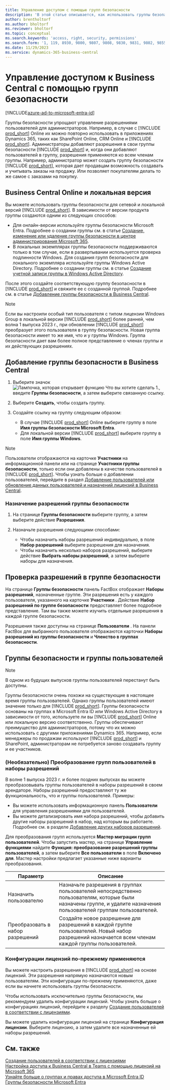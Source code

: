 ```yaml
---
title: Управление доступом с помощью групп безопасности
description: 'В этой статье описывается, как использовать группы безопасности для определения разрешений пользователей.'
author: brentholtorf
ms.author: bholtorf
ms.reviewer: bholtorf
ms.topic: conceptual
ms.search.keywords: 'access, right, security, permissions'
ms.search.form: '1, 119, 8930, 9800, 9807, 9808, 9830, 9831, 9802, 9855, 9862'
ms.date: 11/29/2023
ms.service: dynamics-365-business-central
---
```


# Управление доступом к Business Central с помощью групп безопасности

[!INCLUDE[azure-ad-to-microsoft-entra-id](~/../shared-content/shared/azure-ad-to-microsoft-entra-id.md)]

Группы безопасности упрощают управление разрешениями пользователей для администраторов. Например, в случае с [!INCLUDE [prod_short](includes/prod_short.md)] Online их можно повторно использовать в приложениях Dynamics 365, таких как SharePoint Online, CRM Online и [!INCLUDE [prod_short](includes/prod_short.md)]. Администраторы добавляют разрешения в свои группы безопасности [!INCLUDE [prod_short](includes/prod_short.md)] и, когда они добавляют пользователей в группу, разрешения применяются ко всем членам группы. Например, администратор может создать группу безопасности [!INCLUDE [prod_short](includes/prod_short.md)], которая дает продавцам возможность создавать и учитывать заказы на продажу. Или позволяет покупателям делать то же самое с заказами на покупку.

## Business Central Online и локальная версия

Вы можете использовать группы безопасности для сетевой и локальной версий [!INCLUDE [prod_short](includes/prod_short.md)]. В зависимости от версии продукта группы создаются одним из следующих способов:

* Для онлайн-версии используйте группы безопасности Microsoft Entra. Подробнее о создании группы см. в статье [Создание, изменение или удаление группы безопасности в центре администрирования Microsoft 365](/microsoft-365/admin/email/create-edit-or-delete-a-security-group).
* В локальных экземплярах группы безопасности поддерживаются только в том случае, если в развертывании используется проверка подлинности Windows. Для создания групп безопасности для локального экземпляра используйте группы Windows Active Directory. Подробнее о создании группы см. в статье [Создание учетной записи группы в Windows Active Directory](/windows/security/operating-system-security/network-security/windows-firewall/create-a-group-account-in-active-directory). 

После этого создайте соответствующую группу безопасности в [!INCLUDE [prod_short](includes/prod_short.md)] и свяжите ее с созданной группой. Подробнее см. в статье [Добавление группы безопасности в Business Central](#add-a-security-group-in-business-central).

> [!NOTE]
> Если вы настроили особый тип пользователя с типом лицензии Windows Group в локальной версии [!INCLUDE [prod_short](includes/prod_short.md)] более ранней, чем волна 1 выпуска 2023 г., при обновлении [!INCLUDE [prod_short](includes/prod_short.md)] преобразует этого пользователя в группу безопасности. Новая группа безопасности имеет то же имя, что и у группы Windows. Группа безопасности дает вам более полное представление о членах группы и их действующих разрешениях.

## Добавление группы безопасности в Business Central

1. Выберите значок ![Лампочка, которая открывает функцию Что вы хотите сделать 1.](media/ui-search/search_small.png "Что вы хотите сделать"), введите **Группы безопасности**, а затем выберите связанную ссылку.
1. Выберите **Создать**, чтобы создать группу.
1. Создайте ссылку на группу следующим образом:

    * В случае [!INCLUDE [prod_short](includes/prod_short.md)] Online выберите группу в поле **Имя группы безопасности Microsoft Entra**.
    * Для локальной версии [!INCLUDE [prod_short](includes/prod_short.md)] выберите группу в поле **Имя группы Windows**.

> [!NOTE]
> Пользователи отображаются на карточке **Участники** на информационной панели или на странице **Участники группы безопасности**, только если они добавлены в качестве пользователей в [!INCLUDE [prod_short](includes/prod_short.md)]. Чтобы узнать больше о добавлении пользователей, перейдите в раздел [Добавление пользователей или обновление данных пользователей и назначений лицензий в Business Central](ui-how-users-permissions.md#adduser).  

### Назначение разрешений группы безопасности

1. На странице **Группы безопасности** выберите группу, а затем выберите действие **Разрешения**.
1. Назначьте разрешения следующими способами:

    * Чтобы назначить наборы разрешений индивидуально, в поле **Набор разрешений** выберите разрешения для назначения.
    * Чтобы назначить несколько наборов разрешений, выберите действие **Выбрать наборы разрешений**, а затем выберите наборы для назначения.

## Проверка разрешений в группе безопасности

На странице **Группы безопасности** панель FactBox отображает **Наборы разрешений**, назначенные группе. Эти разрешения есть у каждого пользователя, указанного на карточке **Участники** . Действие **Набор разрешений по группе безопасности** предоставляет более подробное представление. Там вы также можете изучить отдельные разрешения в каждой группе безопасности.

Разрешения также доступны на странице **Пользователи** . На панели FactBox для выбранного пользователя отображаются карточки **Наборы разрешений из группы безопасности** и **Членство в группах безопасности**.

## Группы безопасности и группы пользователей

> [!NOTE]
> В одном из будущих выпусков группы пользователей перестанут быть доступны.

Группы безопасности очень похожи на существующие в настоящее время группы пользователей. Однако группы пользователей имеют значение только для [!INCLUDE [prod_short](includes/prod_short.md)]. Группы безопасности основаны на группах в Microsoft Entra ID или Windows Active Directory в зависимости от того, используете ли вы [!INCLUDE [prod_short](includes/prod_short.md)] Online или локальную версию соответственно. Группы обеспечивают преимущество для администраторов, потому что их можно использовать с другими приложениями Dynamics 365. Например, если менеджеры по продажам используют [!INCLUDE [prod_short](includes/prod_short.md)] и SharePoint, администраторам не потребуется заново создавать группу и ее участников.

### (Необязательно) Преобразование групп пользователей в наборы разрешений

В волне 1 выпуска 2023 г. и более поздних выпусках вы можете преобразовывать группы пользователей в наборы разрешений в своем арендаторе. Наборы разрешений предоставляют ту же функциональность, что и группы пользователей. Примеры:

* Вы можете использовать информационную панель **Пользователи** для управления разрешениями для пользователей.
* Вы можете детализировать имя набора разрешений, чтобы добавить другие наборы разрешений в набор, над которым вы работаете. Подробнее см. в разделе [Добавление других наборов разрешений](ui-define-granular-permissions.md#to-add-other-permission-sets).

Для преобразования групп используется **Мастер миграции групп пользователей**. Чтобы запустить мастер, на странице **Управление функциями** найдите **Функция: преобразование разрешений группы пользователей**, а затем выберите **Все пользователи** в поле **Включено для**. Мастер настройки предлагает указанные ниже варианты преобразования.

|Параметр  |Описание  |
|---------|---------|
|Назначить пользователю     | Назначьте разрешения в группах пользователей непосредственно пользователям, которые были назначены группе, и удалите назначения пользователей группам пользователей.        |
|Преобразовать в набор разрешений     | Создайте новое разрешение для разрешений в каждой группе пользователей. Новый набор разрешений назначается всем членам каждой группы пользователей.          |

### Конфигурации лицензий по-прежнему применяются

Вы можете настроить разрешения в [!INCLUDE [prod_short](includes/prod_short.md)] на основе лицензий. Эти разрешения напрямую назначаются новым пользователям. Эти конфигурации по-прежнему применяются, даже если вы начнете использовать группы безопасности.

Чтобы использовать исключительно группы безопасности, мы рекомендуем удалить конфигурации лицензий. Чтобы узнать больше о конфигурациях лицензий, перейдите к разделу [Создание пользователей в соответствии с лицензиями](ui-how-users-permissions.md).

Вы можете удалить конфигурации лицензий на странице **Конфигурация лицензии**. Выберите лицензию, а затем удалите все назначенные ей наборы разрешений.

## См. также

[Создание пользователей в соответствии с лицензиями](ui-how-users-permissions.md)  
[Настройка доступа к Business Central в Teams с помощью лицензий на Microsoft 365](admin-access-with-m365-license-setup.md)  
[Узнайте больше о группах и правах доступа в Microsoft Entra ID](/azure/active-directory/fundamentals/concept-learn-about-groups)  
[Группы безопасности Microsoft Entra](/windows-server/identity/ad-ds/manage/understand-security-groups)  
